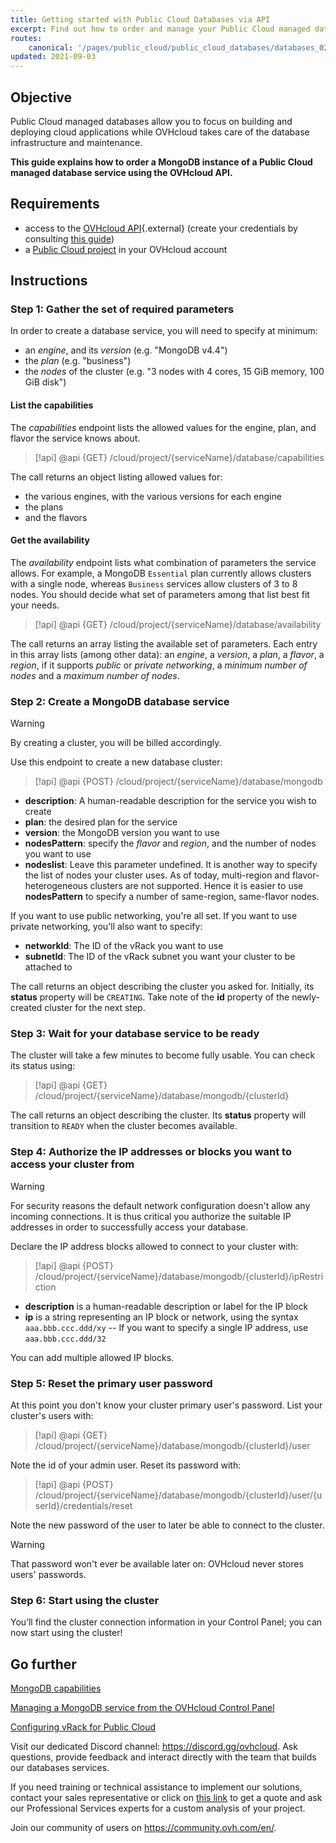 ```yaml
---
title: Getting started with Public Cloud Databases via API
excerpt: Find out how to order and manage your Public Cloud managed database service using the OVHcloud API
routes:
    canonical: '/pages/public_cloud/public_cloud_databases/databases_02_order_api'
updated: 2021-09-03
---
```


## Objective

Public Cloud managed databases allow you to focus on building and deploying cloud applications while OVHcloud takes care of the database infrastructure and maintenance.

**This guide explains how to order a MongoDB instance of a Public Cloud managed database service using the OVHcloud API.**

## Requirements

- access to the [OVHcloud API](https://api.ovh.com/){.external} (create your credentials by consulting [this guide](/pages/manage_and_operate/api/first-steps))
- a [Public Cloud project](https://www.ovhcloud.com/it/public-cloud/) in your OVHcloud account

## Instructions

### Step 1: Gather the set of required parameters

In order to create a database service, you will need to specify at minimum:

- an _engine_, and its _version_ (e.g. "MongoDB v4.4")
- the _plan_ (e.g. "business")
- the _nodes_ of the cluster (e.g. "3 nodes with 4 cores, 15 GiB memory, 100 GiB disk")

#### List the capabilities

The _capabilities_ endpoint lists the allowed values for the engine, plan, and flavor the service knows about.

> [!api]
> @api {GET} /cloud/project/{serviceName}/database/capabilities

The call returns an object listing allowed values for:

- the various engines, with the various versions for each engine
- the plans
- and the flavors

#### Get the availability

The _availability_ endpoint lists what combination of parameters the service allows. For example, a MongoDB `Essential` plan currently allows clusters with a single node, whereas `Business` services allow clusters of 3 to 8 nodes. You should decide what set of parameters among that list best fit your needs.

> [!api]
> @api {GET} /cloud/project/{serviceName}/database/availability

The call returns an array listing the available set of parameters. Each entry in this array lists (among other data): an _engine_, a _version_, a _plan_, a _flavor_, a _region_, if it supports _public_ or _private networking_, a _minimum number of nodes_ and a _maximum number of nodes_.

### Step 2: Create a MongoDB database service

> [!warning]
> By creating a cluster, you will be billed accordingly.

Use this endpoint to create a new database cluster:

> [!api]
> @api {POST} /cloud/project/{serviceName}/database/mongodb

- **description**: A human-readable description for the service you wish to create
- **plan**: the desired plan for the service
- **version**: the MongoDB version you want to use
- **nodesPattern**: specify the _flavor_ and _region_, and the number of nodes you want to use
- **nodeslist**: Leave this parameter undefined. It is another way to specify the list of nodes your cluster uses. As of today, multi-region and flavor-heterogeneous clusters are not supported. Hence it is easier to use **nodesPattern** to specify a number of same-region, same-flavor nodes.

If you want to use public networking, you're all set. If you want to use private networking, you'll also want to specify:

- **networkId**: The ID of the vRack you want to use
- **subnetId**: The ID of the vRack subnet you want your cluster to be attached to

The call returns an object describing the cluster you asked for. Initially, its **status** property will be `CREATING`. Take note of the **id** property of the newly-created cluster for the next step.

### Step 3: Wait for your database service to be ready

The cluster will take a few minutes to become fully usable. You can check its status using:

> [!api]
> @api {GET} /cloud/project/{serviceName}/database/mongodb/{clusterId}

The call returns an object describing the cluster. Its **status** property will transition to `READY` when the cluster becomes available.

### Step 4: Authorize the IP addresses or blocks you want to access your cluster from

> [!warning]
> For security reasons the default network configuration doesn't allow any incoming connections. It is thus critical you authorize the suitable IP addresses in order to successfully access your database.

Declare the IP address blocks allowed to connect to your cluster with:

> [!api]
> @api {POST} /cloud/project/{serviceName}/database/mongodb/{clusterId}/ipRestriction

- **description** is a human-readable description or label for the IP block
- **ip** is a string representing an IP block or network, using the syntax `aaa.bbb.ccc.ddd/xy` -- If you want to specify a single IP address, use `aaa.bbb.ccc.ddd/32`

You can add multiple allowed IP blocks.

### Step 5: Reset the primary user password

At this point you don't know your cluster primary user's password. List your cluster's users with:

> [!api]
> @api {GET} /cloud/project/{serviceName}/database/mongodb/{clusterId}/user

Note the id of your admin user. Reset its password with:

> [!api]
> @api {POST} /cloud/project/{serviceName}/database/mongodb/{clusterId}/user/{userId}/credentials/reset

Note the new password of the user to later be able to connect to the cluster.

> [!warning]
> That password won't ever be available later on: OVHcloud never stores users' passwords.

### Step 6: Start using the cluster

You’ll find the cluster connection information in your Control Panel; you can now start using the cluster!

## Go further

[MongoDB capabilities](/pages/public_cloud/public_cloud_databases/mongodb_01_concept_capabilities)

[Managing a MongoDB service from the OVHcloud Control Panel](/pages/public_cloud/public_cloud_databases/mongodb_02_manage_control_panel)

[Configuring vRack for Public Cloud](/pages/public_cloud/public_cloud_network_services/getting-started-07-creating-vrack)

Visit our dedicated Discord channel: <https://discord.gg/ovhcloud>. Ask questions, provide feedback and interact directly with the team that builds our databases services.

If you need training or technical assistance to implement our solutions, contact your sales representative or click on [this link](https://www.ovhcloud.com/it/professional-services/) to get a quote and ask our Professional Services experts for a custom analysis of your project.

Join our community of users on <https://community.ovh.com/en/>.
